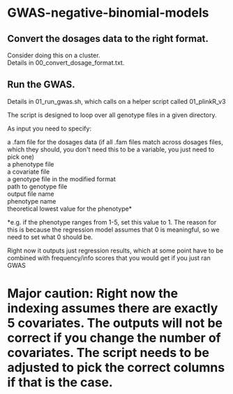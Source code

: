 # GWAS-negative-binomial-models

## Convert the dosages data to the right format.
Consider doing this on a cluster.  
Details in 00_convert_dosage_format.txt.  


## Run the GWAS.  
Details in 01_run_gwas.sh, which calls on a helper script called 01_plinkR_v3  

The script is designed to loop over all genotype files in a given directory.  

As input you need to specify:  

a .fam file for the dosages data (if all .fam files match across dosages files, which they should, you don't need this to be a variable, you just need to pick one)  
a phenotype file  
a covariate file  
a genotype file in the modified format  
path to genotype file  
output file name  
phenotype name  
theoretical lowest value for the phenotype*  

*e.g. if the phenotype ranges from 1-5, set this value to 1. The reason for this is because the regression model assumes that 0 is meaningful, so we need to set what 0 should be.  

Right now it outputs just regression results, which at some point have to be combined with frequency/info scores that you would get if you just ran GWAS  

# Major caution: Right now the indexing assumes there are exactly 5 covariates. The outputs will not be correct if you change the number of covariates. The script needs to be adjusted to pick the correct columns if that is the case.  
